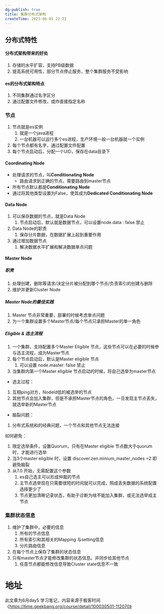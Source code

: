 ```yaml
---
dg-publish: true
title: 集群分布式架构
createTime: 2023-06-05 22:22  
---
```


## 分布式特性


#### 分布式架构带来的好处
1. 存储的水平扩容，支持PB级数据
2. 提高系统可用性，部分节点停止服务，整个集群服务不受影响

#### es的分布式架构特点

1. 不同集群通过名字区分
2. 通过配置文件修改，或炸直接指定名称


### 节点

1. 节点就是es实例
	1. 就是一个java进程
	2. 一台机器可以运行多个es进程，生产环境一般一台机器就一个实例
2. 每个节点都有名字，通过配置文件配置
3. 每个节点启动后，分配一个UID，保存在data目录下

#### Coordinating Node

- 处理请求的节点，叫**Conditionating Node**
	- 路由请求到正确的节点，需要路由到master节点
- 所有节点默认都是**Conditionating Node**
- 通过将其他类型设置为False，使其成为**Dedicated Conditionating Node**

#### Data Node

1. 可以保存数据的节点，就是Data Node
	1. 节点启动后，默认就是数据节点，可以设置node.data : false 禁止
2. Data Node的职责
	1. 保存分片数据，在数据扩展上起到重要作用
3. 通过增加数据节点
	1. 解决数据水平扩展和解决数据单点问题

#### Master Node

##### 职责

1. 处理创建，删除等请求/决定分片被分配到哪个节点/负责索引的创建与删除
2. 维护并更新Cluster Node
##### Master Node的最佳实践
1. Master 节点非常重要，部署的时候考虑单点问题
2. 为一个集群设置多个Master节点/每个节点只承担Master的单一角色

##### Eligible & 选主流程
1. 一个集群，支持配置多个Master Eligible 节点，这些节点可以在必要的时候参与选主流程，成为Master节点
2. 每个节点启动后，默认是Master eligible 节点
	1. 可以设置 node.master: false 禁止
3. 当集群内第一个Master eligible 节点启动的时候，将自己选举为master节点

- 选主过程：

1. 互相ping对方，NodeId低的被选举的节点
2. 其他节点会加入集群，但是不承担Master节点的角色，一旦发现主节点丢失，就选举新的Master节点

- 脑裂问题：

1. 分布式系统和的经典问题，一个节点和其他节点无法连接

如何避免：

1. 限定选举条件，设置Quorum，只有在Master eligible 节点数大于quorum时，才能进行选举
2. 当3个master eligible 时，设置 discover.zen.minium_master_nodes =2 即避免脑裂
3. 从7.0 开始，无需配置这个参数
	1. es自己选主可以形成仲裁的节点
	2. 主节点选举现在只需要很短的时间就可以完成，照成丢失数据的系统配置选择更少了
	3. 节点更加清晰记录状态，有助于诊断为啥不能加入集群，或无法选举成主节点




### 集群状态信息

1. 维护了集群中，必要的信息
	1. 所有的节点信息
	2. 所有索引和其相关的Mapping 与setting信息
	3. 分片路由信息
2. 在每个节点上保存了集群的状态信息
3. 只有master节点才能修改集群的状态信息。并同步给其他节点
	1. 任意节点都能修改信息导致Cluster state信息不一致


# 地址

此文章为6月day5 学习笔记，内容来源于极客时间《https://time.geekbang.org/course/detail/100030501-112070》